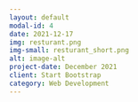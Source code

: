 ```yaml
---
layout: default
modal-id: 4
date: 2021-12-17
img: resturant.png
img-small: resturant_short.png
alt: image-alt
project-date: December 2021
client: Start Bootstrap
category: Web Development
---
```

